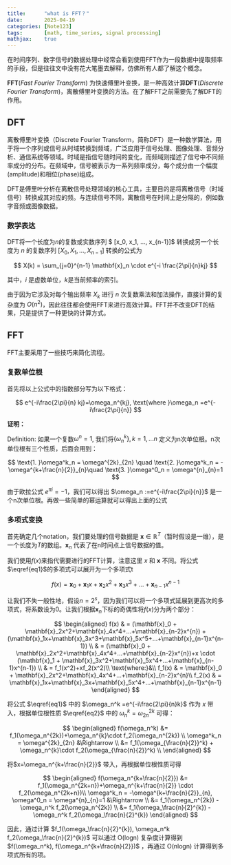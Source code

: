 ```yaml
---
title:      "what is FFT？"
date:       2025-04-19
categories: [Note123]
tags:       [math, time_series, signal processing] 
mathjax:    true
---
```


在时间序列、数字信号的数据处理中经常会看到使用FFT作为一段数据中提取频率的手段，但是往往文中没有花大笔墨去解释，仿佛所有人都了解这个概念。

**FFT**(*Fast Fourier Transform*) 为快速傅里叶变换，是一种高效计算**DFT**(*Discrete Fourier Transform*)，离散傅里叶变换的方法。在了解FFT之前需要先了解DFT的作用。

## DFT

离散傅里叶变换（Discrete Fourier Transform，简称DFT）是一种数学算法，用于将一个序列或信号从时域转换到频域，广泛应用于信号处理、图像处理、音频分析、通信系统等领域。时域是指信号随时间的变化，而频域则描述了信号中不同频率成分的分布。在频域中，信号被表示为一系列频率成分，每个成分由一个幅度(amplitude)和相位(phase)组成。

DFT是傅里叶分析在离散信号处理领域的核心工具，主要目的是将离散信号（时域信号）转换成其对应的频。与连续信号不同，离散信号在时间上是分隔的，例如数字音频或图像数据。

### 数学表达

DFT将一个长度为$n$的复数或实数序列 $
[x_0, x_1, ..., x_{n-1}]$ 转换成另一个长度为 $n$ 的复数序列 $[X_0, X_1, ..., X_{n-1}]$ 转换的公式为 

$$
X(k) = \sum_{j=0}^{n-1} \mathbf{x}_n \cdot e^{-i \frac{2\pi}{n}kj} 
$$

其中，$i$ 是虚数单位，$k$是当前频率的索引。

由于因为它涉及对每个输出频率 $X_k$ 进行 $n$ 次复数乘法和加法操作，直接计算的复杂度为 $O(n^2)$，因此往往都会使用FFT来进行高效计算。FFT并不改变DFT的结果，只是提供了一种更快的计算方式。

## FFT

FFT主要采用了一些技巧来简化流程。

### 复数单位根

首先将以上公式中的指数部分写为以下格式：

$$
e^{-i\frac{2\pi}{n} kj}=\omega_n^{kj}, \text{where }\omega_n =e^{-i\frac{2\pi}{n}}
$$

**证明：**

Definition: 如果一个复数$\omega ^n=1$, 我们将$\{\omega_n^k\}, k=1,...n$ 定义为n次单位根。n次单位根有三个性质，后面会用到：

$$
\text{1. }\omega^k_n = \omega^{2k}_{2n} \quad \text{2. }\omega^k_n = -\omega^{k+\frac{n}{2}}_{n}\quad \text{3. }\omega^0_n = \omega^{n}_{n}=1 
$$

由于欧拉公式 $e^{\pi i}=-1$，我们可以得出 $\omega_n :=e^{-i\frac{2\pi}{n}}$ 是一个n次单位根。再做一些简单的幂运算就可以得出上面的公式

### 多项式变换

首先确定几个notation，我们要处理的信号数据是 $\mathbf{x} \in \mathbb{R}^T$（暂时假设是一维），是一个长度为$T$的数组。$\mathbf{x}_n$ 代表了在n时间点上信号数据的值。

我们使用$f(x)$来指代需要进行的FFT计算，注意这里 $x$ 和 $\mathbf{x}$ 不同。将公式$\eqref{eq1}$的多项式可以展开为一个多项式t

$$
f(x) = \mathbf{x}_0 + \mathbf{x}_1x + \mathbf{x}_2x^2+\mathbf{x}_3x^3+...+\mathbf{x}_{n-1}x^{n-1}
$$

让我们不失一般性地，假设$n=2^s$，因为我们可以将一个多项式延展到更高次的多项式，将系数设为0。让我们根据$\mathbf{x}_n$下标的奇偶性将$f(x)$分为两个部分：

$$
\begin{aligned}
f(x) & = (\mathbf{x}_0 + \mathbf{x}_2x^2+\mathbf{x}_4x^4+...+\mathbf{x}_{n-2}x^{n}) + (\mathbf{x}_1x+\mathbf{x}_3x^3+\mathbf{x}_5x^5+...+\mathbf{x}_{n-1}x^{n-1}) \\
& = (\mathbf{x}_0 + \mathbf{x}_2x^2+\mathbf{x}_4x^4+...+\mathbf{x}_{n-2}x^{n})+x \cdot (\mathbf{x}_1 + \mathbf{x}_3x^2+\mathbf{x}_5x^4+...+\mathbf{x}_{n-1}x^{n-1}) 	\\
& = f_1(x^2)+xf_2(x^2)\\
\text{where:}&\\
f_1(x) & = \mathbf{x}_0 + \mathbf{x}_2x^2+\mathbf{x}_4x^4+...+\mathbf{x}_{n-2}x^{n}\\
f_2(x) & = \mathbf{x}_1x+\mathbf{x}_3x+\mathbf{x}_5x^4+...+\mathbf{x}_{n-1}x^{n-1}
\end{aligned}
$$

将公式 $\eqref{eq1}$ 中的 $\omega_n^k =e^{-i\frac{2\pi}{n}k}$ 作为 $x$ 带入，根据单位根性质 $\eqref{eq2}$ 中的 $\omega^k_n = \omega^{2k}_{2n}$ 可得：

$$
\begin{aligned}
f(\omega_n^k) &= f_1(\omega_n^{2k})+\omega_n^{k}\cdot f_2(\omega_n^{2k}) \\
\omega^k_n = \omega^{2k}_{2n} &\Rightarrow \\
&= f_1(\omega_{\frac{n}{2}}^k) + \omega_n^{k}\cdot f_2(\omega_{\frac{n}{2}}^k) \\
\end{aligned}
$$

将$x=\omega_n^{k+\frac{n}{2}}$ 带入，再根据单位根性质可得

$$
\begin{aligned}
f(\omega_n^{k+\frac{n}{2}}) &= f_1(\omega_n^{2k+n})+\omega_n^{k+\frac{n}{2}} \cdot f_2(\omega_n^{2k+n})\\
\omega^k_n = -\omega^{k+\frac{n}{2}}_{n}, \omega^0_n = \omega^{n}_{n}=1 &\Rightarrow \\
&= f_1(\omega_n^{2k}) - \omega_n^k f_2(\omega_n^{2k}) \\
&= f_1(\omega_\frac{n}{2}^{k}) - \omega_n^k f_2(\omega_\frac{n}{2}^{k})
\end{aligned}
$$

因此，通过计算 $f_1(\omega_\frac{n}{2}^{k}), \omega_n^k f_2(\omega_\frac{n}{2}^{k})$ 可以通过 $\text{O(logn)}$ 复杂度计算得到 $f(\omega_n^k), f(\omega_n^{k+\frac{n}{2}})$ ，再通过 $\text{O(nlogn)}$ 计算得到多项式所有的项。
